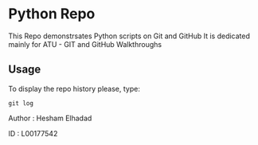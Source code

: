 # Python Repo
This Repo demonstrsates Python scripts on Git and GitHub
It is dedicated mainly for ATU - GIT and GitHub Walkthroughs

## Usage
To display the repo history please, type:
```
git log
```


Author : Hesham Elhadad

ID     : L00177542
